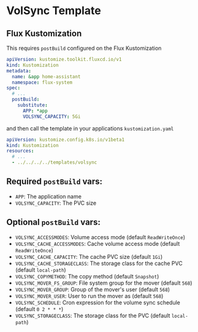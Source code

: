 # VolSync Template

## Flux Kustomization

This requires `postBuild` configured on the Flux Kustomization

```yaml
apiVersion: kustomize.toolkit.fluxcd.io/v1
kind: Kustomization
metadata:
  name: &app home-assistant
  namespace: flux-system
spec:
  # ...
  postBuild:
    substitute:
      APP: *app
      VOLSYNC_CAPACITY: 5Gi
```

and then call the template in your applications `kustomization.yaml`

```yaml
apiVersion: kustomize.config.k8s.io/v1beta1
kind: Kustomization
resources:
  # ...
  - ../../../../templates/volsync
```

## Required `postBuild` vars:

- `APP`: The application name
- `VOLSYNC_CAPACITY`: The PVC size

## Optional `postBuild` vars:

- `VOLSYNC_ACCESSMODES`: Volume access mode (default `ReadWriteOnce`)
- `VOLSYNC_CACHE_ACCESSMODES`: Cache volume access mode (default `ReadWriteOnce`)
- `VOLSYNC_CACHE_CAPACITY`: The cache PVC size (default `1Gi`)
- `VOLSYNC_CACHE_STORAGECLASS`: The storage class for the cache PVC (default `local-path`)
- `VOLSYNC_COPYMETHOD`: The copy method (default `Snapshot`)
- `VOLSYNC_MOVER_FS_GROUP`: File system group for the mover (default `568`)
- `VOLSYNC_MOVER_GROUP`: Group of the mover's user (default `568`)
- `VOLSYNC_MOVER_USER`: User to run the mover as (default `568`)
- `VOLSYNC_SCHEDULE`: Cron expression for the volume sync schedule (default `0 2 * * *`)
- `VOLSYNC_STORAGECLASS`: The storage class for the PVC (default `local-path`)
